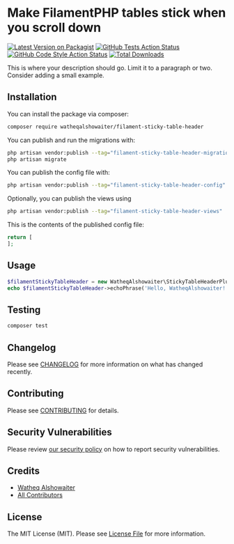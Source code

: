 # Make FilamentPHP tables stick when you scroll down

[![Latest Version on Packagist](https://img.shields.io/packagist/v/watheqalshowaiter/filament-sticky-table-header.svg?style=flat-square)](https://packagist.org/packages/watheqalshowaiter/filament-sticky-table-header)
[![GitHub Tests Action Status](https://img.shields.io/github/actions/workflow/status/watheqalshowaiter/filament-sticky-table-header/run-tests.yml?branch=main&label=tests&style=flat-square)](https://github.com/watheqalshowaiter/filament-sticky-table-header/actions?query=workflow%3Arun-tests+branch%3Amain)
[![GitHub Code Style Action Status](https://img.shields.io/github/actions/workflow/status/watheqalshowaiter/filament-sticky-table-header/fix-php-code-style-issues.yml?branch=main&label=code%20style&style=flat-square)](https://github.com/watheqalshowaiter/filament-sticky-table-header/actions?query=workflow%3A"Fix+PHP+code+styling"+branch%3Amain)
[![Total Downloads](https://img.shields.io/packagist/dt/watheqalshowaiter/filament-sticky-table-header.svg?style=flat-square)](https://packagist.org/packages/watheqalshowaiter/filament-sticky-table-header)


This is where your description should go. Limit it to a paragraph or two. Consider adding a small example.

## Installation

You can install the package via composer:

```bash
composer require watheqalshowaiter/filament-sticky-table-header
```

You can publish and run the migrations with:

```bash
php artisan vendor:publish --tag="filament-sticky-table-header-migrations"
php artisan migrate
```

You can publish the config file with:

```bash
php artisan vendor:publish --tag="filament-sticky-table-header-config"
```

Optionally, you can publish the views using

```bash
php artisan vendor:publish --tag="filament-sticky-table-header-views"
```

This is the contents of the published config file:

```php
return [
];
```

## Usage

```php
$filamentStickyTableHeader = new WatheqAlshowaiter\StickyTableHeaderPlugin();
echo $filamentStickyTableHeader->echoPhrase('Hello, WatheqAlshowaiter!');
```

## Testing

```bash
composer test
```

## Changelog

Please see [CHANGELOG](CHANGELOG.md) for more information on what has changed recently.

## Contributing

Please see [CONTRIBUTING](.github/CONTRIBUTING.md) for details.

## Security Vulnerabilities

Please review [our security policy](../../security/policy) on how to report security vulnerabilities.

## Credits

- [Watheq Alshowaiter](https://github.com/WatheqAlshowaiter)
- [All Contributors](../../contributors)

## License

The MIT License (MIT). Please see [License File](LICENSE.md) for more information.
